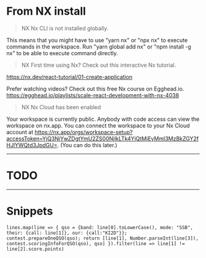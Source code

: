 # From NX install

> NX Nx CLI is not installed globally.

This means that you might have to use "yarn nx" or "npx nx" to execute commands in the workspace.
Run "yarn global add nx" or "npm install -g nx" to be able to execute command directly.

> NX First time using Nx? Check out this interactive Nx tutorial.

https://nx.dev/react-tutorial/01-create-application

Prefer watching videos? Check out this free Nx course on Egghead.io.
https://egghead.io/playlists/scale-react-development-with-nx-4038

> NX Nx Cloud has been enabled

Your workspace is currently public. Anybody with code access can view the workspace on nx.app.
You can connect the workspace to your Nx Cloud account at https://nx.app/orgs/workspace-setup?accessToken=YjQ3NjYwZDgtYmU2ZS00NjlkLTk4YjQtMjEyMmI3MzBkZGY2fHJlYWQtd3JpdGU=. (You can do this later.)

---

# TODO

---

# Snippets

`lines.map(line => { qso = {band: line[0].toLowerCase(), mode: "SSB", their: {call: line[1]}, our: {call:"KI2D"}}; contest.prepareOneQSO(qso); return [line[1], Number.parseInt(line[3]), contest.scoringInfoForQSO(qso), qso] }).filter(line => line[1] != line[2].score.points)`
